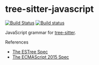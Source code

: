 tree-sitter-javascript
===========================

[![Build Status](https://travis-ci.org/tree-sitter/tree-sitter-javascript.svg?branch=master)](https://travis-ci.org/tree-sitter/tree-sitter-javascript)
[![Build status](https://ci.appveyor.com/api/projects/status/42kwnan77rtf8144/branch/master?svg=true)](https://ci.appveyor.com/project/maxbrunsfeld/tree-sitter-javascript/branch/master)

JavaScript grammar for [tree-sitter][].

[tree-sitter]: https://github.com/tree-sitter/tree-sitter

References

* [The ESTree Spec](https://github.com/estree/estree)
* [The ECMAScript 2015 Spec](http://www.ecma-international.org/ecma-262/6.0/)
